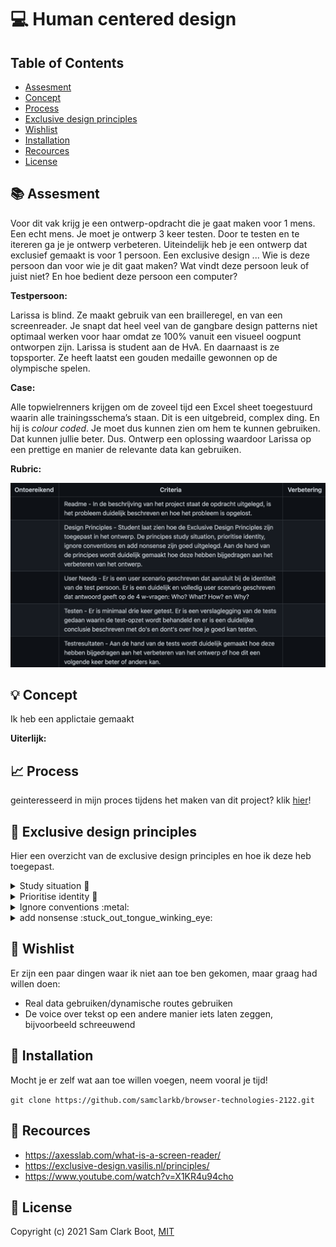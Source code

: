 # :computer: Human centered design

## Table of Contents 
* [Assesment](https://github.com/samclarkb/human-centered-design-2122#books-assessment)
* [Concept](https://github.com/samclarkb/human-centered-design-2122#bulb-concept)
* [Process](https://github.com/samclarkb/human-centered-design-2122#chart_with_upwards_trend-process)
* [Exclusive design principles](https://github.com/samclarkb/human-centered-design-2122#art-Exclusive-design-principles)
* [Wishlist](https://github.com/samclarkb/human-centered-design-2122#memo-wishlist)
* [Installation](https://github.com/samclarkb/human-centered-design-2122#wrench-installation)
* [Recources](https://github.com/samclarkb/human-centered-design-2122#mag_right-recources)
* [License](https://github.com/samclarkb/human-centered-design-2122#bookmark-license)

## :books: Assesment 
Voor dit vak krijg je een ontwerp-opdracht die je gaat maken voor 1 mens. Een echt mens. Je moet je ontwerp 3 keer testen. Door te testen en te itereren ga je je ontwerp verbeteren. Uiteindelijk heb je een ontwerp dat exclusief gemaakt is voor 1 persoon. Een exclusive design ... Wie is deze persoon dan voor wie je dit gaat maken? Wat vindt deze persoon leuk of juist niet? En hoe bedient deze persoon een computer?

**Testpersoon:**

Larissa is blind. Ze maakt gebruik van een brailleregel, en van een screenreader. Je snapt dat heel veel van de gangbare design patterns niet optimaal werken voor haar omdat ze 100% vanuit een visueel oogpunt ontworpen zijn. Larissa is student aan de HvA. En daarnaast is ze topsporter. Ze heeft laatst een gouden medaille gewonnen op de olympische spelen.

**Case:**

Alle topwielrenners krijgen om de zoveel tijd een Excel sheet toegestuurd waarin alle trainingsschema’s staan. Dit is een uitgebreid, complex ding. En hij is *colour coded*. Je moet dus kunnen zien om hem te kunnen gebruiken. Dat kunnen jullie beter. Dus. Ontwerp een oplossing waardoor Larissa op een prettige en manier de relevante data kan gebruiken.

**Rubric:** 

<img src='https://github.com/samclarkb/human-centered-design-2122/blob/main/images/rubric.png' width='750px' />

## :bulb: Concept
Ik heb een applictaie gemaakt 
 
**Uiterlijk:** 

## :chart_with_upwards_trend: Process

geinteresseerd in mijn proces tijdens het maken van dit project? klik [hier](https://github.com/samclarkb/human-centered-design-2122/wiki/Process)!

## :art: Exclusive design principles
Hier een overzicht van de exclusive design principles en hoe ik deze heb toegepast.

<details>

 <summary> Study situation 🧠 </summary> 
 Ik heb verschillende dingen gedaan om Larissa zo goed mogelijk te begrijpen. Ten eerste heb ik mijn applicatie drie keer met Larissa mogen testen. Deze testen hebben mij veel bijgebracht over hoe mensen het web gebruiken met een screenreader/voice over: Semantiek binnen code is erg belangrijk voor blinde/slecht ziende mensen, je moet de gebruiker meer context geven door middel van tekst, omdat ze niks kunnen zien.
 
Ik ben applicaties zelf ook gaan gebruiken met voice over. Dit heeft mij ook geholpen met het optimaliseren van de app.
 

</details>

<details>

 <summary> Prioritise identity 🚴 </summary> 
 Larissa gaf aan dat Oranje haar lievelingskleur is, dus heb ik er zoveel mogelijk oranje in verwerkt. Ook gaf Larissa aan een zwarte achtergrond te willen hebben in plaats van de gebruikelijke witte achtergrond.   
 
Larissa is een vrolijke dame met erg veel humor. Ze verteld ook vaak over hoe laks zij is als het aankomt op trainen. Larissa is niet de typische topsporter. Hierom heb ik een functie geschreven die op basis van de intensiteit van een training, een bericht weergeeft. Zo krijgt Larissa dit te horen wanneer zij minder dan 75 characters in de textarea invoerd: 'Larissa, je had deze dag beter thuis kunnen blijven'.
 
 Ik begin iedere pagina met Larissa,

</details>

<details>

 <summary> Ignore conventions :metal:  </summary> 
 
 Vanwege de slecht functionerende ogen van Larissa heb ik de knoppen uit proportie groot gemaakt. Larissa ziet  voor een paar procent en ze vind het leuk als zij het scherm ziet veranderen. Dit is ook de reden waarom ik gebruik heb gemaakt van zo'n groot contrast. 
 
Op ieder element heb ik een tabindex van 0 toegepast. Dit zorgt ervoor dat je naar ieder element kan navigeren door gebruik te maken van de tab toets. Dit is niet gebruikelijk, maar omdat Larissa voornamelijk gebruik maakt van de tab toets, heb ik dit toegepast.
 
 Buiten de knoppen is ook de textera en het lettertype uit proportie groot.

</details>

<details>

 <summary> add nonsense :stuck_out_tongue_winking_eye:</summary> 
 
 Op de pagina waar Larissa de resultaten van haar training invoerd heb ik redelijk wat nonsense toegevoegd. Ik heb een sterrenlucht met vuurwerk als achtergrond gebruikt. Voor de meeste mensen wordt dit hoogstwaarschijnlijk als irritant ervaren, maar Larissa gaf aan dat ze het leuk vond dat dit scherm anders was ten opzichte van de andere schermen.
 
</details>


## :memo: Wishlist
Er zijn een paar dingen waar ik niet aan toe ben gekomen, maar graag had willen doen:
* Real data gebruiken/dynamische routes gebruiken
* De voice over tekst op een andere manier iets laten zeggen, bijvoorbeeld schreeuwend

## :wrench: Installation

Mocht je er zelf wat aan toe willen voegen, neem vooral je tijd! 

``` git clone https://github.com/samclarkb/browser-technologies-2122.git ```

## :mag_right: Recources 
- https://axesslab.com/what-is-a-screen-reader/
- https://exclusive-design.vasilis.nl/principles/
- https://www.youtube.com/watch?v=X1KR4u94cho

## :bookmark: License 
Copyright (c) 2021 Sam Clark Boot, [MIT](https://github.com/samclarkb/human-centered-design-2122/blob/main/LICENSE)



